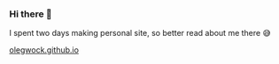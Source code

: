 ### Hi there 👋

I spent two days making personal site, so better read about me there 😅

[olegwock.github.io](https://olegwock.github.io/)

